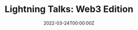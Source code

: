 ---
display_title: "Web3 Lightning Talks"
title: "Lightning Talks: Web3 Edition"
date: 2022-03-24T00:00:00Z
draft: false
layout: event
poster: "images/event_posters/2021-2022/lightning_talks_web3.jpg"
poster_cover: "contain"
poster_position: "center"
short_description: "Join us for two back to back lightning talks all about web3!"
start_time: "6:00 - 7:00 PM EST"
location: "Coming Soon"
location_link: "#comingsoon"
background: "images/orientation2018-min.jpeg"
publishdate: 2021-11-24
tags:
- talks
---